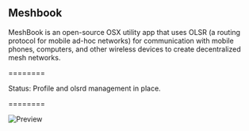 Meshbook
--------

MeshBook is an open-source OSX utility app that uses OLSR (a routing protocol for mobile ad-hoc networks) for communication with mobile phones, computers, and other wireless devices to create decentralized mesh networks.

========

Status: Profile and olsrd management in place.

========

![Preview](https://github.com/bmgdev/meshbook/blob/master/commotion-meshbook/preview.png?raw=true)
